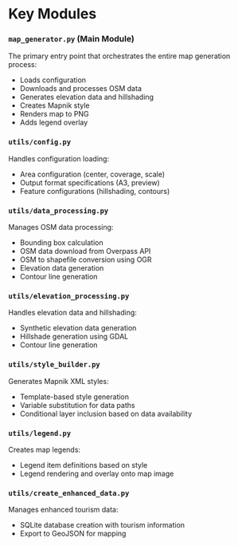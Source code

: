 # Key Modules

### `map_generator.py` (Main Module)
The primary entry point that orchestrates the entire map generation process:
- Loads configuration
- Downloads and processes OSM data
- Generates elevation data and hillshading
- Creates Mapnik style
- Renders map to PNG
- Adds legend overlay

### `utils/config.py`
Handles configuration loading:
- Area configuration (center, coverage, scale)
- Output format specifications (A3, preview)
- Feature configurations (hillshading, contours)

### `utils/data_processing.py`
Manages OSM data processing:
- Bounding box calculation
- OSM data download from Overpass API
- OSM to shapefile conversion using OGR
- Elevation data generation
- Contour line generation

### `utils/elevation_processing.py`
Handles elevation data and hillshading:
- Synthetic elevation data generation
- Hillshade generation using GDAL
- Contour line generation

### `utils/style_builder.py`
Generates Mapnik XML styles:
- Template-based style generation
- Variable substitution for data paths
- Conditional layer inclusion based on data availability

### `utils/legend.py`
Creates map legends:
- Legend item definitions based on style
- Legend rendering and overlay onto map image

### `utils/create_enhanced_data.py`
Manages enhanced tourism data:
- SQLite database creation with tourism information
- Export to GeoJSON for mapping